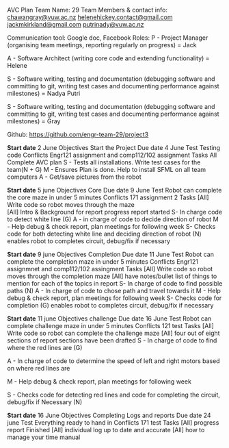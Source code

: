  AVC Plan
Team Name: 29
Team Members & contact info:
chawangray@vuw.ac.nz
helenehickey.contact@gmail.com
jackmkirkland@gmail.com
putrinady@vuw.ac.nz

Communication tool:
 Google doc, Facebook
Roles:
P - Project Manager (organising team meetings, reporting regularly on progress) = Jack
 
A - Software Architect (writing core code and extending functionality) = Helene
 
S - Software writing, testing and documentation (debugging software and committing to
git, writing test cases and documenting performance against milestones) = Nadya Putri
 
S - Software writing, testing and documentation (debugging software and committing to
git, writing test cases and documenting performance against milestones) = Gray 
 
Github: https://github.com/engr-team-29/project3
 
 
<b>Start date</b>
2 June
Objectives
Start the Project
Due date
4 June
Test
Testing code
Conflicts
Engr121 assignment and comp112/102 assignment
Tasks
All Complete AVC plan
S - Tests all installations. Write test cases for the team(N + G)
M - Ensures Plan is done.
Help to install SFML on all team computers
A - Get/save pictures from the robot



<b>Start date</b>
5 june
Objectives
Core
Due date
9 June
Test
Robot can complete the core maze in under 5 minutes
Conflicts
171 assignment 2
Tasks
[All] Write code so robot moves through the maze  
[All] Intro & Background for
report progress report
started
S- In charge code to detect white line (G)
A - in charge of code to decide direction of robot
M - Help debug & check report, plan meetings for following week
S- Checks code for both detecting white line and deciding direction of robot (N)
enables robot to completes
circuit, debug/fix if
necessary



<b>Start date</b>
9 june
Objectives
Completion
Due date
11 June
Test
Robot can complete the completion maze in under 5 minutes
Conflicts
Engr121 assignmnet and comp112/102 assingment
Tasks
[All] Write code so robot moves through the completion maze
[All] have notes/bullet list of things to mention for each of the topics in report
S- In charge of code to find possible paths (N)
A - In charge of code to chose path and travel towards it
M - Help debug & check report, plan meetings for following week
S- Checks code for completion (G)
enables robot to completes
circuit, debug/fix if
necessary



<b>Start date</b>
 11 june
Objectives
 challenge
Due date
16 June 
Test
Robot can complete challenge maze in under 5 minutes
Conflicts
 121 test
Tasks
[All] Write code so robot can complete the challenge maze 
[All] four out of eight sections of report sections have been drafted
S - In charge of code to find where the red lines are (G)
 
A - In charge of code to determine the speed of left and right motors based on where red lines are
 
M - Help debug & check
report, plan meetings for following week
 
S - Checks code for detecting red lines and code for completing the
circuit, debug/fix if
Necessary (N)

<b>Start date</b>
16 June
Objectives
Completing Logs and reports
Due date
24 june
Test
Everything ready to hand in
Conflicts
171 test
Tasks
[All]  progress report
Finished
[All] individual log up to date and accurate 
[All] how to manage your time manual
